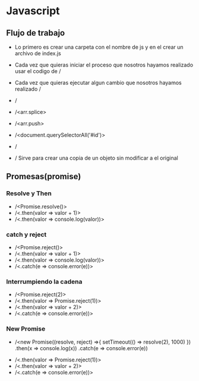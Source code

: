 # Javascript

## Flujo de trabajo

- Lo primero es crear una carpeta con el nombre de js y en el crear un archivo de index.js 
- Cada vez que quieras iniciar el proceso que nosotros hayamos realizado usar el codigo de /<touch index.js>
- Cada vez que quieras ejecutar algun cambio que nosotros hayamos realizado /<node index.js>

- /<push>
- /<arr.splice>
- /<arr.push>
- /<document.querySelectorAll('#id')>
- /<localstorage>
- /<Spread operator> Sirve para crear una copia de un objeto sin modificar a el original

## Promesas(promise)
### Resolve y Then

- /<Promise.resolve()> 
- /<.then(valor => valor + 1)> 
- /<.then(valor => console.log(valor))> 

### catch y reject

- /<Promise.reject()> 
- /<.then(valor => valor + 1)> 
- /<.then(valor => console.log(valor))> 
- /<.catch(e => console.error(e))> 

### Interrumpiendo la cadena

- /<Promise.reject(2)> 
- /<.then(valor => Promise.reject(1))> 
- /<.then(valor => valor + 2)> 
- /<.catch(e => console.error(e))> 

### New Promise

- /<new Promise((resolve, reject) =>{
    setTimeout(() => resolve(2), 1000)
})
.then(x => console.log(x))
.catch(e => console.error(e))
> 
- /<.then(valor => Promise.reject(1))> 
- /<.then(valor => valor + 2)> 
- /<.catch(e => console.error(e))> 